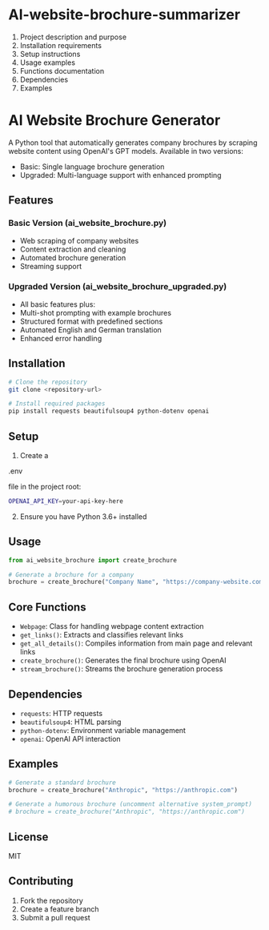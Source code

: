 # AI-website-brochure-summarizer

1. Project description and purpose
2. Installation requirements
3. Setup instructions
4. Usage examples
5. Functions documentation
6. Dependencies
7. Examples

# AI Website Brochure Generator

A Python tool that automatically generates company brochures by scraping website content using OpenAI's GPT models. Available in two versions:
- Basic: Single language brochure generation
- Upgraded: Multi-language support with enhanced prompting

## Features

### Basic Version (ai_website_brochure.py)
- Web scraping of company websites
- Content extraction and cleaning
- Automated brochure generation
- Streaming support

### Upgraded Version (ai_website_brochure_upgraded.py)
- All basic features plus:
- Multi-shot prompting with example brochures
- Structured format with predefined sections
- Automated English and German translation
- Enhanced error handling

## Installation

```bash
# Clone the repository
git clone <repository-url>

# Install required packages
pip install requests beautifulsoup4 python-dotenv openai
```

## Setup

1. Create a 

.env

 file in the project root:
```bash
OPENAI_API_KEY=your-api-key-here
```

2. Ensure you have Python 3.6+ installed

## Usage

```python
from ai_website_brochure import create_brochure

# Generate a brochure for a company
brochure = create_brochure("Company Name", "https://company-website.com")
```

## Core Functions

- `Webpage`: Class for handling webpage content extraction
- `get_links()`: Extracts and classifies relevant links
- `get_all_details()`: Compiles information from main page and relevant links
- `create_brochure()`: Generates the final brochure using OpenAI
- `stream_brochure()`: Streams the brochure generation process

## Dependencies

- `requests`: HTTP requests
- `beautifulsoup4`: HTML parsing
- `python-dotenv`: Environment variable management
- `openai`: OpenAI API interaction

## Examples

```python
# Generate a standard brochure
brochure = create_brochure("Anthropic", "https://anthropic.com")

# Generate a humorous brochure (uncomment alternative system_prompt)
# brochure = create_brochure("Anthropic", "https://anthropic.com")
```

## License

MIT

## Contributing

1. Fork the repository
2. Create a feature branch
3. Submit a pull request